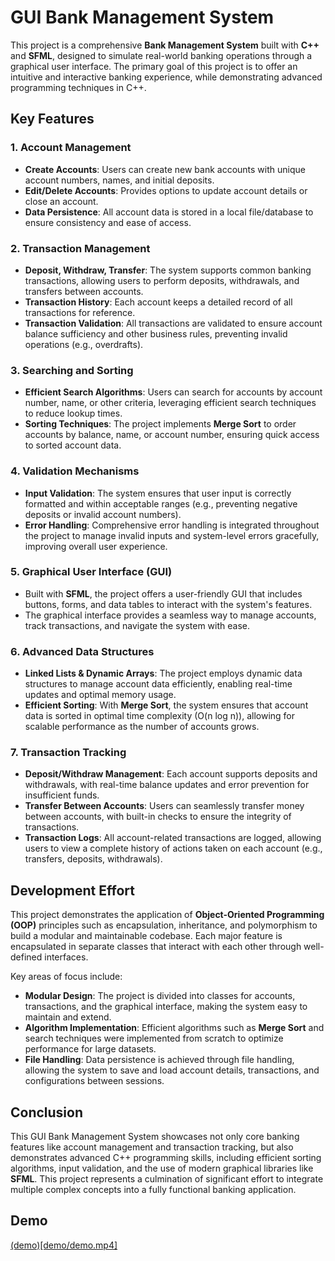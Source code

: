 # GUI Bank Management System

This project is a comprehensive **Bank Management System** built with **C++** and **SFML**, designed to simulate real-world banking operations through a graphical user interface. The primary goal of this project is to offer an intuitive and interactive banking experience, while demonstrating advanced programming techniques in C++.

## Key Features

### 1. **Account Management**
   - **Create Accounts**: Users can create new bank accounts with unique account numbers, names, and initial deposits.
   - **Edit/Delete Accounts**: Provides options to update account details or close an account.
   - **Data Persistence**: All account data is stored in a local file/database to ensure consistency and ease of access.

### 2. **Transaction Management**
   - **Deposit, Withdraw, Transfer**: The system supports common banking transactions, allowing users to perform deposits, withdrawals, and transfers between accounts.
   - **Transaction History**: Each account keeps a detailed record of all transactions for reference.
   - **Transaction Validation**: All transactions are validated to ensure account balance sufficiency and other business rules, preventing invalid operations (e.g., overdrafts).

### 3. **Searching and Sorting**
   - **Efficient Search Algorithms**: Users can search for accounts by account number, name, or other criteria, leveraging efficient search techniques to reduce lookup times.
   - **Sorting Techniques**: The project implements **Merge Sort** to order accounts by balance, name, or account number, ensuring quick access to sorted account data.

### 4. **Validation Mechanisms**
   - **Input Validation**: The system ensures that user input is correctly formatted and within acceptable ranges (e.g., preventing negative deposits or invalid account numbers).
   - **Error Handling**: Comprehensive error handling is integrated throughout the project to manage invalid inputs and system-level errors gracefully, improving overall user experience.

### 5. **Graphical User Interface (GUI)**
   - Built with **SFML**, the project offers a user-friendly GUI that includes buttons, forms, and data tables to interact with the system's features. 
   - The graphical interface provides a seamless way to manage accounts, track transactions, and navigate the system with ease.

### 6. **Advanced Data Structures**
   - **Linked Lists & Dynamic Arrays**: The project employs dynamic data structures to manage account data efficiently, enabling real-time updates and optimal memory usage.
   - **Efficient Sorting**: With **Merge Sort**, the system ensures that account data is sorted in optimal time complexity (O(n log n)), allowing for scalable performance as the number of accounts grows.

### 7. **Transaction Tracking**
   - **Deposit/Withdraw Management**: Each account supports deposits and withdrawals, with real-time balance updates and error prevention for insufficient funds.
   - **Transfer Between Accounts**: Users can seamlessly transfer money between accounts, with built-in checks to ensure the integrity of transactions.
   - **Transaction Logs**: All account-related transactions are logged, allowing users to view a complete history of actions taken on each account (e.g., transfers, deposits, withdrawals).

## Development Effort

This project demonstrates the application of **Object-Oriented Programming (OOP)** principles such as encapsulation, inheritance, and polymorphism to build a modular and maintainable codebase. Each major feature is encapsulated in separate classes that interact with each other through well-defined interfaces.

Key areas of focus include:
- **Modular Design**: The project is divided into classes for accounts, transactions, and the graphical interface, making the system easy to maintain and extend.
- **Algorithm Implementation**: Efficient algorithms such as **Merge Sort** and search techniques were implemented from scratch to optimize performance for large datasets.
- **File Handling**: Data persistence is achieved through file handling, allowing the system to save and load account details, transactions, and configurations between sessions.

## Conclusion

This GUI Bank Management System showcases not only core banking features like account management and transaction tracking, but also demonstrates advanced C++ programming skills, including efficient sorting algorithms, input validation, and the use of modern graphical libraries like **SFML**. This project represents a culmination of significant effort to integrate multiple complex concepts into a fully functional banking application.

## Demo

[(demo)[demo/demo.mp4]](https://github.com/user-attachments/assets/b66c084f-4930-4a40-8554-363719a9954b)
